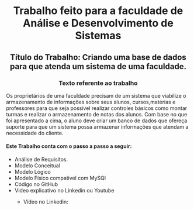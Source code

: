 __<h1 align="center">Trabalho feito para a faculdade de Análise e Desenvolvimento de Sistemas</h1>__

__<h2 align="center">Título do Trabalho: Criando uma base de dados para que atenda um sistema de uma faculdade.</h2>__

__<h3 align="center">Texto referente ao trabalho</h3>__
<p> Os proprietários de uma faculdade precisam de um sistema que viabilize o
 armazenamento de informações sobre seus alunos, cursos,matérias e professores para
 que seja possível realizar controles básicos como montar turmas e realizar o
 armazenamento de notas dos alunos.
 Com base no que foi apresentado a cima, o aluno deve criar um banco de dados que
 ofereça suporte para que um sistema possa armazenar informações que atendam a
 necessidade do cliente.</p>

<h4>Este Trabalho conta com o passo a passo a seguir:</h4>
<ul>
 <li>Análise de Requisitos.</li>
 <li>Modelo Conceitual</li>
 <li>Modelo Lógico</li>
 <li>Modelo Físico compativel com MySQl</li>
 <li>Código no GitHub</li>
 <li>Video explicativo no Linkedin ou Youtube</li>
    <ul>
      <li>Vídeo no Linkedin: </li>
    </ul>
</ul>

